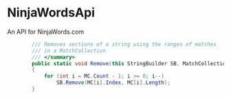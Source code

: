 NinjaWordsApi
=============

An API for NinjaWords.com

```C#
        /// Removes sections of a string using the ranges of matches 
        /// in a MatchCollection
        /// </summary>
        public static void Remove(this StringBuilder SB, MatchCollection MC)
        {
            for (int i = MC.Count - 1; i >= 0; i--)
                SB.Remove(MC[i].Index, MC[i].Length);
        }
```
